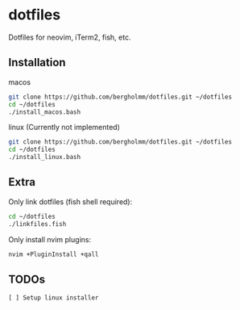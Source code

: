 # dotfiles
Dotfiles for neovim, iTerm2, fish, etc.

## Installation

macos
```bash
git clone https://github.com/bergholmm/dotfiles.git ~/dotfiles
cd ~/dotfiles
./install_macos.bash
```

linux (Currently not implemented)
```bash
git clone https://github.com/bergholmm/dotfiles.git ~/dotfiles
cd ~/dotfiles
./install_linux.bash
```

## Extra

Only link dotfiles (fish shell required):
```bash
cd ~/dotfiles
./linkfiles.fish
```

Only install nvim plugins:

```bash
nvim +PluginInstall +qall
```

## TODOs
```
[ ] Setup linux installer 
```
